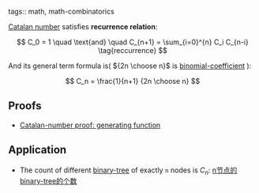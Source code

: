 tags:: math, math-combinatorics

[Catalan number](https://en.wikipedia.org/wiki/Catalan_number) satisfies **recurrence relation**:

$$
C_0 = 1
\quad
\text{and}
\quad
C_{n+1} = \sum_{i=0}^{n} C_i C_{n-i}
\tag{reccurrence}
$$

And its general term formula is( ${2n \choose n}$ is [binomial-coefficient](https://en.wikipedia.org/wiki/Binomial_coefficient) ):

$$
C_n = \frac{1}{n+1} {2n \choose n}
$$

## Proofs

- [Catalan-number proof: generating function](./Catalan-number%20proof:%20generating%20function.md)


## Application

- The count of different [binary-tree](https://en.wikipedia.org/wiki/Binary_tree) of exactly `n` nodes is $C_n$:
    [n节点的binary-tree的个数](./n节点的binary-tree的个数.md)

